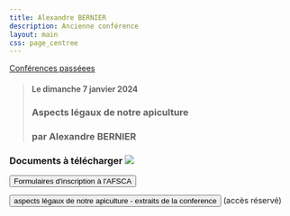 ```yaml
---
title: Alexandre BERNIER
description: Ancienne conférence
layout: main
css: page_centree
---
```


[Conférences passéees](/agenda/conferences-passees/)

> #### Le dimanche 7 janvier 2024
> ### Aspects légaux de notre apiculture
> ### par Alexandre BERNIER

### Documents à télécharger ![](/static/img/pdf.jpg )


<form action="https://pdf.beequeen.be/agenda/conferences-passees/abernier2/formulaire_AFSCA_2013-12-10_Annexe_AM_Agrements_version21-11-2013NEW.pdf" method='get'>
<input type="submit" value="Formulaires d'inscription à l'AFSCA">
</form>

<form action="https://beequeen.be/private/index.php" method='post'>
<input type="hidden" name="conf" value="ABernier">
<input type="hidden" name="fich" value="7janvier_2024_aspects_legaux_apicultures_extrait_conference.pdf">
<input type="hidden" name='lbl'  value="aspects l&eacute;gaux de notre apiculture">
<input type="submit" value="aspects l&eacute;gaux de notre apiculture - extraits de la conference"> (accès réservé)
</form>
